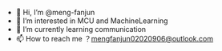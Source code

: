 - 👋 Hi, I’m @meng-fanjun
- 👀 I’m interested in MCU and MachineLearning
- 🌱 I’m currently learning communication
- 📫 How to reach me ？mengfanjun02020906@outlook.com

<!---
Student
--->
